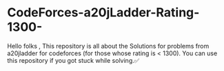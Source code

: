 # CodeForces-a20jLadder-Rating-1300-
Hello folks , This repository is all about the Solutions for problems from a20jladder for codeforces (for those whose rating is &lt; 1300).
You can use this repository if you got stuck while solving.✅
